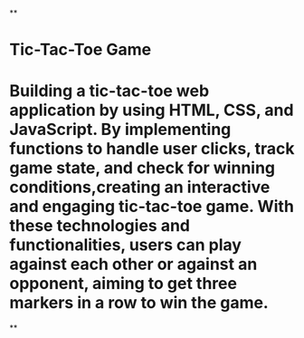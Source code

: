 **

# Tic-Tac-Toe Game
# Building a tic-tac-toe web application by using HTML, CSS, and JavaScript. By implementing functions to handle user clicks, track game state, and check for winning conditions,creating an interactive and engaging tic-tac-toe game. With these technologies and functionalities, users can play against each other or against an  opponent, aiming to get three markers in a row to win the game.
**
